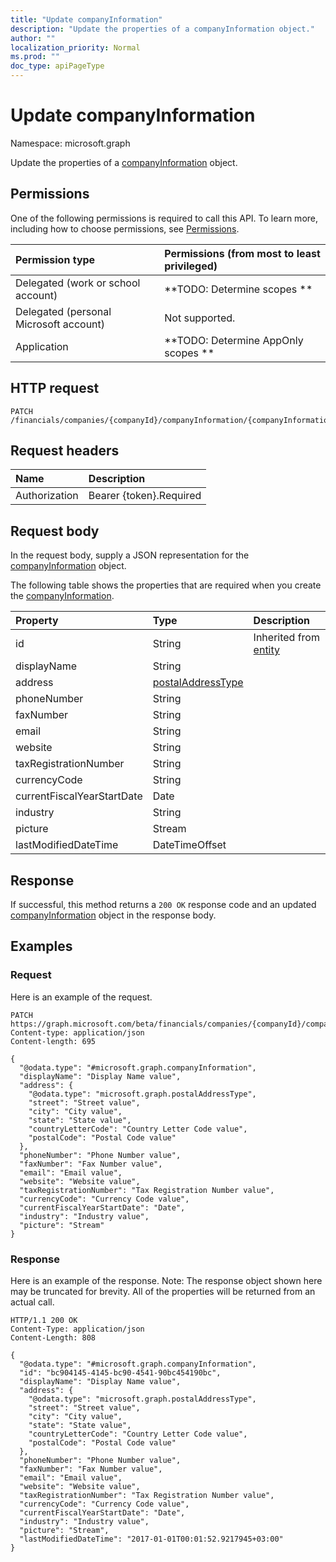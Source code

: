 ```yaml
---
title: "Update companyInformation"
description: "Update the properties of a companyInformation object."
author: ""
localization_priority: Normal
ms.prod: ""
doc_type: apiPageType
---
```


# Update companyInformation

Namespace: microsoft.graph

Update the properties of a [companyInformation](../resources/companyinformation.md) object.

## Permissions
One of the following permissions is required to call this API. To learn more, including how to choose permissions, see [Permissions](/concepts/permissions-reference.md).

|Permission type|Permissions (from most to least privileged)|
|:---|:---|
|Delegated (work or school account)|**TODO: Determine scopes **|
|Delegated (personal Microsoft account)|Not supported.|
|Application|**TODO: Determine AppOnly scopes **|

## HTTP request
<!-- {
  "blockType": "ignored"
}
-->
``` http
PATCH /financials/companies/{companyId}/companyInformation/{companyInformationId}
```

## Request headers
|Name|Description|
|:---|:---|
|Authorization|Bearer {token}.Required|

## Request body
In the request body, supply a JSON representation for the [companyInformation](../resources/companyinformation.md) object.

The following table shows the properties that are required when you create the [companyInformation](../resources/companyinformation.md).

|Property|Type|Description|
|:---|:---|:---|
|id|String| Inherited from [entity](../resources/entity.md)|
|displayName|String||
|address|[postalAddressType](../resources/postaladdresstype.md)||
|phoneNumber|String||
|faxNumber|String||
|email|String||
|website|String||
|taxRegistrationNumber|String||
|currencyCode|String||
|currentFiscalYearStartDate|Date||
|industry|String||
|picture|Stream||
|lastModifiedDateTime|DateTimeOffset||



## Response
If successful, this method returns a `200 OK` response code and an updated [companyInformation](../resources/companyinformation.md) object in the response body.

## Examples

### Request
Here is an example of the request.
<!-- {
  "blockType": "request",
  "name": "update_companyinformation"
}
-->
``` http
PATCH https://graph.microsoft.com/beta/financials/companies/{companyId}/companyInformation/{companyInformationId}
Content-type: application/json
Content-length: 695

{
  "@odata.type": "#microsoft.graph.companyInformation",
  "displayName": "Display Name value",
  "address": {
    "@odata.type": "microsoft.graph.postalAddressType",
    "street": "Street value",
    "city": "City value",
    "state": "State value",
    "countryLetterCode": "Country Letter Code value",
    "postalCode": "Postal Code value"
  },
  "phoneNumber": "Phone Number value",
  "faxNumber": "Fax Number value",
  "email": "Email value",
  "website": "Website value",
  "taxRegistrationNumber": "Tax Registration Number value",
  "currencyCode": "Currency Code value",
  "currentFiscalYearStartDate": "Date",
  "industry": "Industry value",
  "picture": "Stream"
}
```

### Response
Here is an example of the response. Note: The response object shown here may be truncated for brevity. All of the properties will be returned from an actual call.
<!-- {
  "blockType": "response",
  "truncated": true
}
-->
``` http
HTTP/1.1 200 OK
Content-Type: application/json
Content-Length: 808

{
  "@odata.type": "#microsoft.graph.companyInformation",
  "id": "bc904145-4145-bc90-4541-90bc454190bc",
  "displayName": "Display Name value",
  "address": {
    "@odata.type": "microsoft.graph.postalAddressType",
    "street": "Street value",
    "city": "City value",
    "state": "State value",
    "countryLetterCode": "Country Letter Code value",
    "postalCode": "Postal Code value"
  },
  "phoneNumber": "Phone Number value",
  "faxNumber": "Fax Number value",
  "email": "Email value",
  "website": "Website value",
  "taxRegistrationNumber": "Tax Registration Number value",
  "currencyCode": "Currency Code value",
  "currentFiscalYearStartDate": "Date",
  "industry": "Industry value",
  "picture": "Stream",
  "lastModifiedDateTime": "2017-01-01T00:01:52.9217945+03:00"
}
```


